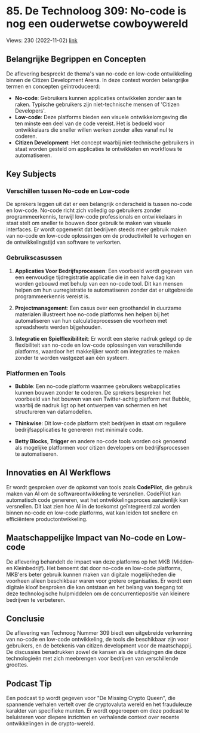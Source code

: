 # 85. De Technoloog 309: No-code is nog een ouderwetse cowboywereld
Views: 230 (2022-11-02) [link](https://www.youtube.com/watch?v=YpXrnJisBYc)


 ## Belangrijke Begrippen en Concepten

De aflevering bespreekt de thema's van no-code en low-code ontwikkeling binnen de Citizen Development Arena. In deze context worden belangrijke termen en concepten geïntroduceerd:

- **No-code**: Gebruikers kunnen applicaties ontwikkelen zonder aan te raken. Typische gebruikers zijn niet-technische mensen of 'Citizen Developers'.
- **Low-code**: Deze platforms bieden een visuele ontwikkelomgeving die ten minste een deel van de code vereist. Het is bedoeld voor ontwikkelaars die sneller willen werken zonder alles vanaf nul te coderen.
- **Citizen Development**: Het concept waarbij niet-technische gebruikers in staat worden gesteld om applicaties te ontwikkelen en workflows te automatiseren.

## Key Subjects

### Verschillen tussen No-code en Low-code

De sprekers leggen uit dat er een belangrijk onderscheid is tussen no-code en low-code. No-code richt zich volledig op gebruikers zonder programmeerkennis, terwijl low-code professionals en ontwikkelaars in staat stelt om sneller te bouwen door gebruik te maken van visuele interfaces. Er wordt opgemerkt dat bedrijven steeds meer gebruik maken van no-code en low-code oplossingen om de productiviteit te verhogen en de ontwikkelingstijd van software te verkorten.

### Gebruikscasussen

1. **Applicaties Voor Bedrijfsprocessen**: Een voorbeeld wordt gegeven van een eenvoudige tijdregistratie applicatie die in een halve dag kan worden gebouwd met behulp van een no-code tool. Dit kan mensen helpen om hun uurregistratie te automatiseren zonder dat er uitgebreide programmeerkennis vereist is.
   
2. **Projectmanagement**: Een casus over een groothandel in duurzame materialen illustreert hoe no-code platforms hen helpen bij het automatiseren van hun calculatieprocessen die voorheen met spreadsheets werden bijgehouden. 

3. **Integratie en Spielflexibiliteit**: Er wordt een sterke nadruk gelegd op de flexibiliteit van no-code en low-code oplossingen van verschillende platforms, waardoor het makkelijker wordt om integraties te maken zonder te worden vastgezet aan één systeem.

### Platformen en Tools

- **Bubble**: Een no-code platform waarmee gebruikers webapplicaties kunnen bouwen zonder te coderen. De sprekers bespreken het voorbeeld van het bouwen van een Twitter-achtig platform met Bubble, waarbij de nadruk ligt op het ontwerpen van schermen en het structureren van datamodellen.
  
- **Thinkwise**: Dit low-code platform stelt bedrijven in staat om reguliere bedrijfsapplicaties te genereren met minimale code.

- **Betty Blocks**, **Trigger** en andere no-code tools worden ook genoemd als mogelijke platformen voor citizen developers om bedrijfsprocessen te automatiseren.

## Innovaties en AI Werkflows

Er wordt gesproken over de opkomst van tools zoals **CodePilot**, die gebruik maken van AI om de softwareontwikkeling te versnellen. CodePilot kan automatisch code genereren, wat het ontwikkelingsproces aanzienlijk kan versnellen. Dit laat zien hoe AI in de toekomst geïntegreerd zal worden binnen no-code en low-code platforms, wat kan leiden tot snellere en efficiëntere productontwikkeling.

## Maatschappelijke Impact van No-code en Low-code

De aflevering behandelt de impact van deze platforms op het MKB (Midden- en Kleinbedrijf). Het benoemt dat door no-code en low-code platforms, MKB'ers beter gebruik kunnen maken van digitale mogelijkheden die voorheen alleen beschikbaar waren voor grotere organisaties. Er wordt een digitale kloof besproken die kan ontstaan en het belang van toegang tot deze technologische hulpmiddelen om de concurrentiepositie van kleinere bedrijven te verbeteren.

## Conclusie

De aflevering van Technoog Nummer 309 biedt een uitgebreide verkenning van no-code en low-code ontwikkeling, de tools die beschikbaar zijn voor gebruikers, en de betekenis van citizen development voor de maatschappij. De discussies benadrukken zowel de kansen als de uitdagingen die deze technologieën met zich meebrengen voor bedrijven van verschillende groottes. 

## Podcast Tip

Een podcast tip wordt gegeven voor "De Missing Crypto Queen", die spannende verhalen vertelt over de cryptovaluta wereld en het frauduleuze karakter van specifieke munten. Er wordt opgeroepen om deze podcast te beluisteren voor diepere inzichten en verhalende context over recente ontwikkelingen in de crypto-wereld.